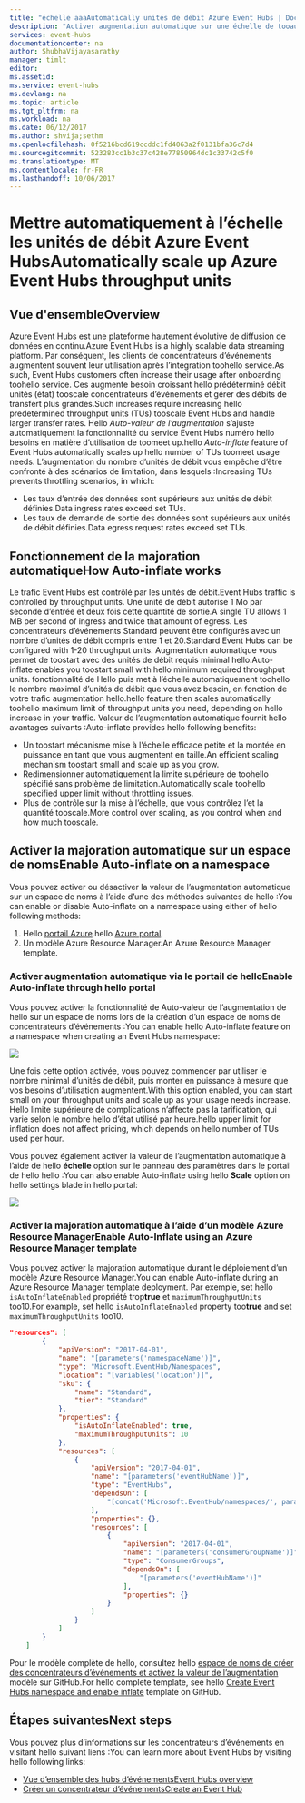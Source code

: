 ```yaml
---
title: "échelle aaaAutomatically unités de débit Azure Event Hubs | Documents Microsoft"
description: "Activer augmentation automatique sur une échelle de tooautomatically d’espace de noms des unités de débit"
services: event-hubs
documentationcenter: na
author: ShubhaVijayasarathy
manager: timlt
editor: 
ms.assetid: 
ms.service: event-hubs
ms.devlang: na
ms.topic: article
ms.tgt_pltfrm: na
ms.workload: na
ms.date: 06/12/2017
ms.author: shvija;sethm
ms.openlocfilehash: 0f5216bcd619ccddc1fd4063a2f0131bfa36c7d4
ms.sourcegitcommit: 523283cc1b3c37c428e77850964dc1c33742c5f0
ms.translationtype: MT
ms.contentlocale: fr-FR
ms.lasthandoff: 10/06/2017
---
```

# <a name="automatically-scale-up-azure-event-hubs-throughput-units"></a><span data-ttu-id="62cc2-103">Mettre automatiquement à l’échelle les unités de débit Azure Event Hubs</span><span class="sxs-lookup"><span data-stu-id="62cc2-103">Automatically scale up Azure Event Hubs throughput units</span></span>

## <a name="overview"></a><span data-ttu-id="62cc2-104">Vue d'ensemble</span><span class="sxs-lookup"><span data-stu-id="62cc2-104">Overview</span></span>

<span data-ttu-id="62cc2-105">Azure Event Hubs est une plateforme hautement évolutive de diffusion de données en continu.</span><span class="sxs-lookup"><span data-stu-id="62cc2-105">Azure Event Hubs is a highly scalable data streaming platform.</span></span> <span data-ttu-id="62cc2-106">Par conséquent, les clients de concentrateurs d’événements augmentent souvent leur utilisation après l’intégration toohello service.</span><span class="sxs-lookup"><span data-stu-id="62cc2-106">As such, Event Hubs customers often increase their usage after onboarding toohello service.</span></span> <span data-ttu-id="62cc2-107">Ces augmente besoin croissant hello prédéterminé débit unités (état) tooscale concentrateurs d’événements et gérer des débits de transfert plus grandes.</span><span class="sxs-lookup"><span data-stu-id="62cc2-107">Such increases require increasing hello predetermined throughput units (TUs) tooscale Event Hubs and handle larger transfer rates.</span></span> <span data-ttu-id="62cc2-108">Hello *Auto-valeur de l’augmentation* s’ajuste automatiquement la fonctionnalité du service Event Hubs numéro hello besoins en matière d’utilisation de toomeet up.</span><span class="sxs-lookup"><span data-stu-id="62cc2-108">hello *Auto-inflate* feature of Event Hubs automatically scales up hello number of TUs toomeet usage needs.</span></span> <span data-ttu-id="62cc2-109">L’augmentation du nombre d’unités de débit vous empêche d’être confronté à des scénarios de limitation, dans lesquels :</span><span class="sxs-lookup"><span data-stu-id="62cc2-109">Increasing TUs prevents throttling scenarios, in which:</span></span>

* <span data-ttu-id="62cc2-110">Les taux d’entrée des données sont supérieurs aux unités de débit définies.</span><span class="sxs-lookup"><span data-stu-id="62cc2-110">Data ingress rates exceed set TUs.</span></span>
* <span data-ttu-id="62cc2-111">Les taux de demande de sortie des données sont supérieurs aux unités de débit définies.</span><span class="sxs-lookup"><span data-stu-id="62cc2-111">Data egress request rates exceed set TUs.</span></span>

## <a name="how-auto-inflate-works"></a><span data-ttu-id="62cc2-112">Fonctionnement de la majoration automatique</span><span class="sxs-lookup"><span data-stu-id="62cc2-112">How Auto-inflate works</span></span>

<span data-ttu-id="62cc2-113">Le trafic Event Hubs est contrôlé par les unités de débit.</span><span class="sxs-lookup"><span data-stu-id="62cc2-113">Event Hubs traffic is controlled by throughput units.</span></span> <span data-ttu-id="62cc2-114">Une unité de débit autorise 1 Mo par seconde d’entrée et deux fois cette quantité de sortie.</span><span class="sxs-lookup"><span data-stu-id="62cc2-114">A single TU allows 1 MB per second of ingress and twice that amount of egress.</span></span> <span data-ttu-id="62cc2-115">Les concentrateurs d’événements Standard peuvent être configurés avec un nombre d’unités de débit compris entre 1 et 20.</span><span class="sxs-lookup"><span data-stu-id="62cc2-115">Standard Event Hubs can be configured with 1-20 throughput units.</span></span> <span data-ttu-id="62cc2-116">Augmentation automatique vous permet de toostart avec des unités de débit requis minimal hello.</span><span class="sxs-lookup"><span data-stu-id="62cc2-116">Auto-inflate enables you toostart small with hello minimum required throughput units.</span></span> <span data-ttu-id="62cc2-117">fonctionnalité de Hello puis met à l’échelle automatiquement toohello le nombre maximal d’unités de débit que vous avez besoin, en fonction de votre trafic augmentation hello.</span><span class="sxs-lookup"><span data-stu-id="62cc2-117">hello feature then scales automatically toohello maximum limit of throughput units you need, depending on hello increase in your traffic.</span></span> <span data-ttu-id="62cc2-118">Valeur de l’augmentation automatique fournit hello avantages suivants :</span><span class="sxs-lookup"><span data-stu-id="62cc2-118">Auto-inflate provides hello following benefits:</span></span>

- <span data-ttu-id="62cc2-119">Un toostart mécanisme mise à l’échelle efficace petite et la montée en puissance en tant que vous augmentent en taille.</span><span class="sxs-lookup"><span data-stu-id="62cc2-119">An efficient scaling mechanism toostart small and scale up as you grow.</span></span>
- <span data-ttu-id="62cc2-120">Redimensionner automatiquement la limite supérieure de toohello spécifié sans problème de limitation.</span><span class="sxs-lookup"><span data-stu-id="62cc2-120">Automatically scale toohello specified upper limit without throttling issues.</span></span>
- <span data-ttu-id="62cc2-121">Plus de contrôle sur la mise à l’échelle, que vous contrôlez l’et la quantité tooscale.</span><span class="sxs-lookup"><span data-stu-id="62cc2-121">More control over scaling, as you control when and how much tooscale.</span></span>

## <a name="enable-auto-inflate-on-a-namespace"></a><span data-ttu-id="62cc2-122">Activer la majoration automatique sur un espace de noms</span><span class="sxs-lookup"><span data-stu-id="62cc2-122">Enable Auto-inflate on a namespace</span></span>

<span data-ttu-id="62cc2-123">Vous pouvez activer ou désactiver la valeur de l’augmentation automatique sur un espace de noms à l’aide d’une des méthodes suivantes de hello :</span><span class="sxs-lookup"><span data-stu-id="62cc2-123">You can enable or disable Auto-inflate on a namespace using either of hello following methods:</span></span>

1. <span data-ttu-id="62cc2-124">Hello [portail Azure](https://portal.azure.com).</span><span class="sxs-lookup"><span data-stu-id="62cc2-124">hello [Azure portal](https://portal.azure.com).</span></span>
2. <span data-ttu-id="62cc2-125">Un modèle Azure Resource Manager.</span><span class="sxs-lookup"><span data-stu-id="62cc2-125">An Azure Resource Manager template.</span></span>

### <a name="enable-auto-inflate-through-hello-portal"></a><span data-ttu-id="62cc2-126">Activer augmentation automatique via le portail de hello</span><span class="sxs-lookup"><span data-stu-id="62cc2-126">Enable Auto-inflate through hello portal</span></span>

<span data-ttu-id="62cc2-127">Vous pouvez activer la fonctionnalité de Auto-valeur de l’augmentation de hello sur un espace de noms lors de la création d’un espace de noms de concentrateurs d’événements :</span><span class="sxs-lookup"><span data-stu-id="62cc2-127">You can enable hello Auto-inflate feature on a namespace when creating an Event Hubs namespace:</span></span>
 
![](./media/event-hubs-auto-inflate/event-hubs-auto-inflate1.png)

<span data-ttu-id="62cc2-128">Une fois cette option activée, vous pouvez commencer par utiliser le nombre minimal d’unités de débit, puis monter en puissance à mesure que vos besoins d’utilisation augmentent.</span><span class="sxs-lookup"><span data-stu-id="62cc2-128">With this option enabled, you can start small on your throughput units and scale up as your usage needs increase.</span></span> <span data-ttu-id="62cc2-129">Hello limite supérieure de complications n’affecte pas la tarification, qui varie selon le nombre hello d’état utilisé par heure.</span><span class="sxs-lookup"><span data-stu-id="62cc2-129">hello upper limit for inflation does not affect pricing, which depends on hello number of TUs used per hour.</span></span>

<span data-ttu-id="62cc2-130">Vous pouvez également activer la valeur de l’augmentation automatique à l’aide de hello **échelle** option sur le panneau des paramètres dans le portail de hello hello :</span><span class="sxs-lookup"><span data-stu-id="62cc2-130">You can also enable Auto-inflate using hello **Scale** option on hello settings blade in hello portal:</span></span>
 
![](./media/event-hubs-auto-inflate/event-hubs-auto-inflate2.png)

### <a name="enable-auto-inflate-using-an-azure-resource-manager-template"></a><span data-ttu-id="62cc2-131">Activer la majoration automatique à l’aide d’un modèle Azure Resource Manager</span><span class="sxs-lookup"><span data-stu-id="62cc2-131">Enable Auto-Inflate using an Azure Resource Manager template</span></span>

<span data-ttu-id="62cc2-132">Vous pouvez activer la majoration automatique durant le déploiement d’un modèle Azure Resource Manager.</span><span class="sxs-lookup"><span data-stu-id="62cc2-132">You can enable Auto-inflate during an Azure Resource Manager template deployment.</span></span> <span data-ttu-id="62cc2-133">Par exemple, set hello `isAutoInflateEnabled` propriété trop**true** et `maximumThroughputUnits` too10.</span><span class="sxs-lookup"><span data-stu-id="62cc2-133">For example, set hello `isAutoInflateEnabled` property too**true** and set `maximumThroughputUnits` too10.</span></span>

```json
"resources": [
        {
            "apiVersion": "2017-04-01",
            "name": "[parameters('namespaceName')]",
            "type": "Microsoft.EventHub/Namespaces",
            "location": "[variables('location')]",
            "sku": {
                "name": "Standard",
                "tier": "Standard"
            },
            "properties": {
                "isAutoInflateEnabled": true,
                "maximumThroughputUnits": 10
            },
            "resources": [
                {
                    "apiVersion": "2017-04-01",
                    "name": "[parameters('eventHubName')]",
                    "type": "EventHubs",
                    "dependsOn": [
                        "[concat('Microsoft.EventHub/namespaces/', parameters('namespaceName'))]"
                    ],
                    "properties": {},
                    "resources": [
                        {
                            "apiVersion": "2017-04-01",
                            "name": "[parameters('consumerGroupName')]",
                            "type": "ConsumerGroups",
                            "dependsOn": [
                                "[parameters('eventHubName')]"
                            ],
                            "properties": {}
                        }
                    ]
                }
            ]
        }
    ]
```

<span data-ttu-id="62cc2-134">Pour le modèle complète de hello, consultez hello [espace de noms de créer des concentrateurs d’événements et activez la valeur de l’augmentation](https://github.com/Azure/azure-quickstart-templates/tree/master/201-eventhubs-create-namespace-and-enable-inflate) modèle sur GitHub.</span><span class="sxs-lookup"><span data-stu-id="62cc2-134">For hello complete template, see hello [Create Event Hubs namespace and enable inflate](https://github.com/Azure/azure-quickstart-templates/tree/master/201-eventhubs-create-namespace-and-enable-inflate) template on GitHub.</span></span>

## <a name="next-steps"></a><span data-ttu-id="62cc2-135">Étapes suivantes</span><span class="sxs-lookup"><span data-stu-id="62cc2-135">Next steps</span></span>

<span data-ttu-id="62cc2-136">Vous pouvez plus d’informations sur les concentrateurs d’événements en visitant hello suivant liens :</span><span class="sxs-lookup"><span data-stu-id="62cc2-136">You can learn more about Event Hubs by visiting hello following links:</span></span>

* [<span data-ttu-id="62cc2-137">Vue d’ensemble des hubs d’événements</span><span class="sxs-lookup"><span data-stu-id="62cc2-137">Event Hubs overview</span></span>](event-hubs-what-is-event-hubs.md)
* [<span data-ttu-id="62cc2-138">Créer un concentrateur d’événements</span><span class="sxs-lookup"><span data-stu-id="62cc2-138">Create an Event Hub</span></span>](event-hubs-create.md)
